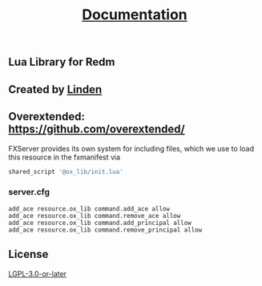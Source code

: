 <div align='center'><h1><a href='https://overextended.github.io/docs/'>Documentation</a></h3></div>
<br>

## Lua Library for Redm
## Created by <a href="https://github.com/thelindat">Linden</a>
## Overextended: https://github.com/overextended/

FXServer provides its own system for including files, which we use to load this resource in the fxmanifest via

```lua
shared_script '@ox_lib/init.lua'
```

### server.cfg

```
add_ace resource.ox_lib command.add_ace allow
add_ace resource.ox_lib command.remove_ace allow
add_ace resource.ox_lib command.add_principal allow
add_ace resource.ox_lib command.remove_principal allow
```

## License
<a href='https://www.gnu.org/licenses/lgpl-3.0.en.html'>LGPL-3.0-or-later</a>
